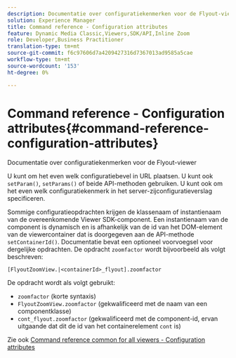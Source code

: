 ```yaml
---
description: Documentatie over configuratiekenmerken voor de Flyout-viewer
solution: Experience Manager
title: Command reference - Configuration attributes
feature: Dynamic Media Classic,Viewers,SDK/API,Inline Zoom
role: Developer,Business Practitioner
translation-type: tm+mt
source-git-commit: f6c97606d7a4209427316d7367013ad9585a5cae
workflow-type: tm+mt
source-wordcount: '153'
ht-degree: 0%

---
```



# Command reference - Configuration attributes{#command-reference-configuration-attributes}

Documentatie over configuratiekenmerken voor de Flyout-viewer

U kunt om het even welk configuratiebevel in URL plaatsen. U kunt ook `setParam()`, `setParams()` of beide API-methoden gebruiken. U kunt ook om het even welk configuratiekenmerk in het server-zijconfiguratieverslag specificeren.

Sommige configuratieopdrachten krijgen de klassenaam of instantienaam van de overeenkomende Viewer SDK-component. Een instantienaam van de component is dynamisch en is afhankelijk van de id van het DOM-element van de viewercontainer dat is doorgegeven aan de API-methode `setContainerId()`. Documentatie bevat een optioneel voorvoegsel voor dergelijke opdrachten. De opdracht `zoomfactor` wordt bijvoorbeeld als volgt beschreven:

`[FlyoutZoomView.|<containerId>_flyout].zoomfactor`

De opdracht wordt als volgt gebruikt:

* `zoomfactor` (korte syntaxis)
* `FlyoutZoomView.zoomfactor` (gekwalificeerd met de naam van een componentklasse)
* `cont_flyout.zoomfactor` (gekwalificeerd met de component-id, ervan uitgaande dat dit de id van het containerelement  `cont` is)

Zie ook [Command reference common for all viewers - Configuration attributes](../../../r-html5-viewer-20-cmdref-configattrib/r-html5-viewer-20-cmdref-configattrib.md#concept-850e0f2c49b949deb7cfbfd330d329bd)
